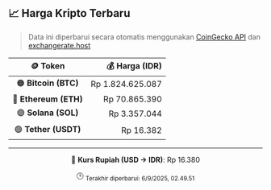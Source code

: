 

<!-- HARGA_KRIPTO -->
## 📈 Harga Kripto Terbaru

> Data ini diperbarui secara otomatis menggunakan [CoinGecko API](https://www.coingecko.com/) dan [exchangerate.host](https://exchangerate.host/)

<div align="center">

| 🪙 Token | 💰 Harga (IDR) |
|:------:|---------------:|
| 🟠 **Bitcoin (BTC)**   | Rp 1.824.625.087 |
| 🔵 **Ethereum (ETH)**  | Rp 70.865.390 |
| 🟣 **Solana (SOL)**    | Rp 3.357.044 |
| 🟢 **Tether (USDT)**   | Rp 16.382 |

---

💱 **Kurs Rupiah (USD → IDR)**: Rp 16.380

🕒 <sub>Terakhir diperbarui: 6/9/2025, 02.49.51</sub>

</div>
<!-- /HARGA_KRIPTO -->